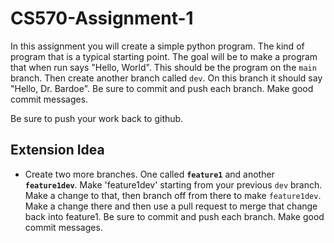 # CS570-Assignment-1

In this assignment you will create a simple python program. The kind of program that is a typical starting point.
The goal will be to make a program that when run says "Hello, World". This should be the program on the `main` branch.
Then create another branch called `dev`. On this branch it should say "Hello, Dr. Bardoe". Be sure to commit and push 
each branch. Make good commit messages.


Be sure to push your work back to github. 

## Extension Idea

* Create two more branches. One called **`feature1`** and another **`feature1dev`**. Make 'feature1dev' starting from your 
  previous `dev` branch. Make a change to that, then branch off from there to make `feature1dev`. Make a change there and then
  use a pull request to merge that change back into feature1. Be sure to commit and push 
  each branch. Make good commit messages.


  
